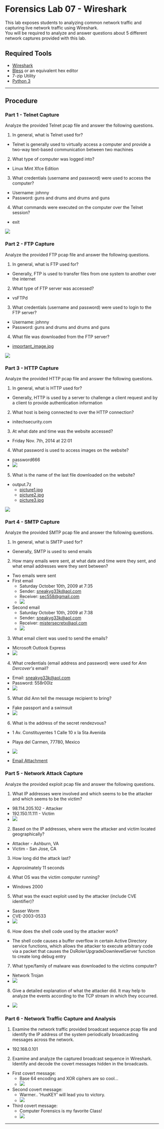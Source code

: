 # Forensics Lab 07 - Wireshark
This lab exposes students to analyzing common network traffic and capturing live network traffic using Wireshark.  
You will be required to analyze and answer questions about 5 different network captures provided with this lab. 

## Required Tools<a name="equipment"></a>
* [Wireshark](https://www.wireshark.org/)
* [Bless](https://apps.ubuntu.com/cat/applications/precise/bless/) or an equivalent hex editor
* 7-zip Utility
* [Python 3](https://www.python.org/downloads/)

---

## Procedure<a name="procedure"></a>

### Part 1 - Telnet Capture
Analyze the provided Telnet pcap file and answer the following questions.
1. In general, what is Telnet used for?
- Telnet is generally used to virtually access a computer and provide a two-way text-based communication between two machines
2. What type of computer was logged into?
- Linux Mint Xfce Edition
3. What credentials (username and password) were used to access the computer?
- Username: johnny
- Password: guns and drums and drums and guns
4. What commands were executed on the computer over the Telnet session?
- exit

![](./Part1/part1.PNG)

### Part 2 - FTP Capture
Analyze the provided FTP pcap file and answer the following questions.
1. In general, what is FTP used for?
- Generally, FTP is used to transfer files from one system to another over the internet
2. What type of FTP server was accessed?
- vsFTPd 
3. What credentials (username and password) were used to login to the FTP server?
- Username: johnny
- Password: guns and drums and drums and guns
4. What file was downloaded from the FTP server?
- [important_image.jpg](./Part2/important_image.jpg)

![](./Part2/wireshark.PNG)

### Part 3 - HTTP Capture
Analyze the provided HTTP pcap file and answer the following questions.
1. In general, what is HTTP used for?
- Generally, HTTP is used by a server to challenge a client request and by a client to provide authentication information
2. What host is being connected to over the HTTP connection?
- initechsecurity.com
3. At what date and time was the website accessed?
- Friday Nov. 7th, 2014 at 22:01
4. What password is used to access images on the website?
- password666
- ![](./Part3/password.PNG)
5. What is the name of the last file downloaded on the website?
- output.7z
    - [picture1.jpg](./Part2/picture1.jpg)
    - [picture2.jpg](./Part2/picture2.jpg)
    - [picture3.jpg](./Part2/picture3.jpg)

![](./Part3/home.PNG)

### Part 4 - SMTP Capture
Analyze the provided SMTP pcap file and answer the following questions.
1. In general, what is SMTP used for?
- Generally, SMTP is used to send emails
2. How many emails were sent, at what date and time were they sent, and what email addresses
   were they sent between?
- Two emails were sent
- First email
    - Saturday October 10th, 2009 at 7:35
    - Sender: sneakyg33k@aol.com
    - Receiver: sec558@gmail.com
    - ![](./Part4/email1.PNG)
- Second email
    - Saturday October 10th, 2009 at 7:38
    - Sender: sneakyg33k@aol.com
    - Receiver: mistersecretx@aol.com
    - ![](./Part4/email2.PNG)
3. What email client was used to send the emails?
- Microsoft Outlook Express
- ![](./Part4/client.PNG)
4. What credentials (email address and password) were used for *Ann Dercover's* email?
- Email: sneakyg33k@aol.com
- Password: 558r00lz
- ![](./Part4/userpass.PNG)
5. What did Ann tell the message recipient to bring?
- Fake passport and a swimsuit
- ![](./Part4/items.PNG)
6. What is the address of the secret rendezvous?
- 1 Av. Constituyentes 1 Calle 10 x la 5ta Avenida
- Playa del Carmen, 77780, Mexico
- ![](./Part4/address.PNG)

- [Email Attachment](./Part4/secretrendezvous.docx)


### Part 5 - Network Attack Capture
Analyze the provided exploit pcap file and answer the following questions.
1. What IP addresses were involved and which seems to be the attacker and which seems to be the victim?
- 98.114.205.102 - Attacker
- 192.150.11.111 - Victim
- ![](./Part5/ipaddresses.PNG)
2. Based on the IP addresses, where were the attacker and victim located geographically?
- Attacker - Ashburn, VA
- Victim - San Jose, CA
3. How long did the attack last?
- Approximately 11 seconds
4. What OS was the victim computer running?
- Windows 2000
5. What was the exact exploit used by the attacker (include CVE identifier)?
- Sasser Worm
- CVE-2003-0533
- ![](./Part5/cve.PNG)
6. How does the shell code used by the attacker work?
- The shell code causes a buffer overflow in certain Active Directory service functions, which allows the attacker to execute arbitrary code via a packet that causes the DsRolerUpgradeDownlevelServer function to create long debug entry
7. What type/family of malware was downloaded to the victims computer?
- Network Trojan
- ![](./Part5/trojan.PNG)
8. Give a detailed explanation of what the attacker did. It may help to analyze the events
   according to the TCP stream in which they occurred.
- ![](./Part5/happyrooting.PNG)

### Part 6 - Network Traffic Capture and Analysis
1. Examine the network traffic provided broadcast sequence pcap file and identify the IP address of the system periodically broadcasting messages across the network.
- 192.168.0.101
2. Examine and analyze the captured broadcast sequence in Wireshark. Identify and decode the covert messages hidden in the broadcasts.
- First covert message:
    - Base 64 encoding and XOR ciphers are so cool...
    - ![](./Part6/message1.PNG)
- Second covert message:
    - Warmer.. 'HusKEY' will lead you to victory.
    - ![](./Part6/message2.PNG)
- Third covert message:
    - Computer Forensics is my favorite Class!
    - ![](./Part6/message3.PNG)
---
